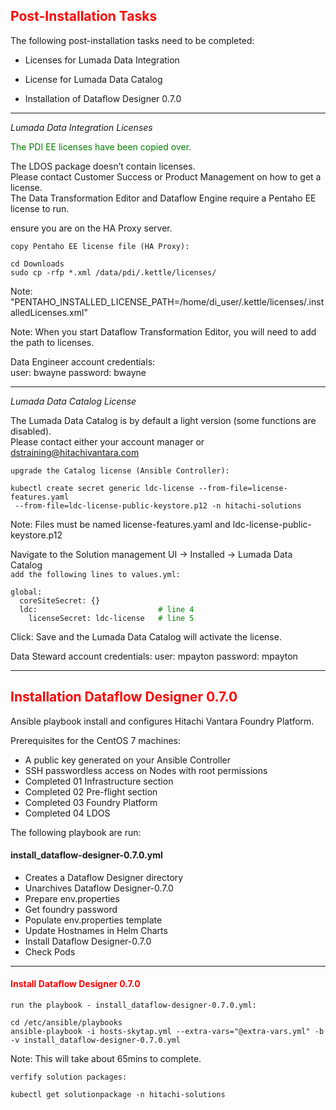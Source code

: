 
## <font color='red'>Post-Installation Tasks</font>  

The following post-installation tasks need to be completed:
* Licenses for Lumada Data Integration
* License for Lumada Data Catalog

* Installation of Dataflow Designer 0.7.0

---

<em>Lumada Data Integration Licenses</em>

<font color='green'>The PDI EE licenses have been copied over.</font>

The LDOS package doesn’t contain licenses.   
Please contact Customer Success or Product Management on how to get a license.  
The Data Transformation Editor and Dataflow Engine require a Pentaho EE license to run.   

ensure you are on the HA Proxy server.

``copy Pentaho EE license file (HA Proxy):`` 
 ```
 cd Downloads
 sudo cp -rfp *.xml /data/pdi/.kettle/licenses/
```
Note:
"PENTAHO_INSTALLED_LICENSE_PATH=/home/di_user/.kettle/licenses/.installedLicenses.xml"

Note: When you start Dataflow Transformation Editor, you will need to add the path to licenses.

Data Engineer account credentials:  
user: bwayne
password: bwayne

---

<em>Lumada Data Catalog License</em>  

The Lumada Data Catalog is by default a light version (some functions are disabled).  
Please contact either your account manager or dstraining@hitachivantara.com

``upgrade the Catalog license (Ansible Controller):``
```
kubectl create secret generic ldc-license --from-file=license-features.yaml
 --from-file=ldc-license-public-keystore.p12 -n hitachi-solutions
```
Note: Files must be named license-features.yaml and ldc-license-public-keystore.p12

Navigate to the Solution management UI -> Installed -> Lumada Data Catalog  
``add the following lines to values.yml:``

<pre><code>global:  
  coreSiteSecret: {}  
  ldc:                          <font color='green'> # line 4 </font>  
    licenseSecret: ldc-license  <font color='green'> # line 5 </font> </code></pre> 
 
 Click: Save and the Lumada Data Catalog will activate the license.

Data Steward account credentials:
user: mpayton
password: mpayton

---

## <font color='red'>Installation Dataflow Designer 0.7.0</font> 

Ansible playbook install and configures Hitachi Vantara Foundry Platform.

Prerequisites for the CentOS 7 machines:
* A public key generated on your Ansible Controller
* SSH passwordless access on Nodes with root permissions
* Completed 01 Infrastructure section
* Completed 02 Pre-flight section
* Completed 03 Foundry Platform
* Completed 04 LDOS

The following playbook are run:  

#### install_dataflow-designer-0.7.0.yml
* Creates a Dataflow Designer directory
* Unarchives Dataflow Designer-0.7.0
* Prepare env.properties
* Get foundry password
* Populate env.properties template
* Update Hostnames in Helm Charts
* Install Dataflow Designer-0.7.0
* Check Pods

---

#### <font color='red'>Install Dataflow Designer 0.7.0</font>

``run the playbook - install_dataflow-designer-0.7.0.yml:``
```
cd /etc/ansible/playbooks
ansible-playbook -i hosts-skytap.yml --extra-vars="@extra-vars.yml" -b -v install_dataflow-designer-0.7.0.yml
```
Note: This will take about 65mins to complete. 

``verfify solution packages:``
```
kubectl get solutionpackage -n hitachi-solutions
```

